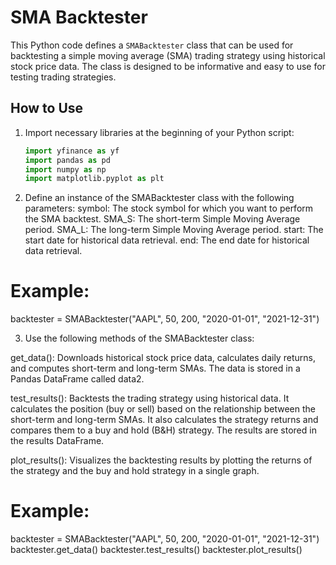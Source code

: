 # SMA Backtester

This Python code defines a `SMABacktester` class that can be used for backtesting a simple moving average (SMA) trading strategy using historical stock price data. The class is designed to be informative and easy to use for testing trading strategies.

## How to Use

1. Import necessary libraries at the beginning of your Python script:

   ```python
   import yfinance as yf
   import pandas as pd
   import numpy as np
   import matplotlib.pyplot as plt

   ```

2. Define an instance of the SMABacktester class with the following parameters:
   symbol: The stock symbol for which you want to perform the SMA backtest.
   SMA_S: The short-term Simple Moving Average period.
   SMA_L: The long-term Simple Moving Average period.
   start: The start date for historical data retrieval.
   end: The end date for historical data retrieval.

# Example:

backtester = SMABacktester("AAPL", 50, 200, "2020-01-01", "2021-12-31")

3. Use the following methods of the SMABacktester class:

get_data(): Downloads historical stock price data, calculates daily returns, and computes short-term and long-term SMAs. The data is stored in a Pandas DataFrame called data2.

test_results(): Backtests the trading strategy using historical data. It calculates the position (buy or sell) based on the relationship between the short-term and long-term SMAs. It also calculates the strategy returns and compares them to a buy and hold (B&H) strategy. The results are stored in the results DataFrame.

plot_results(): Visualizes the backtesting results by plotting the returns of the strategy and the buy and hold strategy in a single graph.

# Example:

backtester = SMABacktester("AAPL", 50, 200, "2020-01-01", "2021-12-31")
backtester.get_data()
backtester.test_results()
backtester.plot_results()
